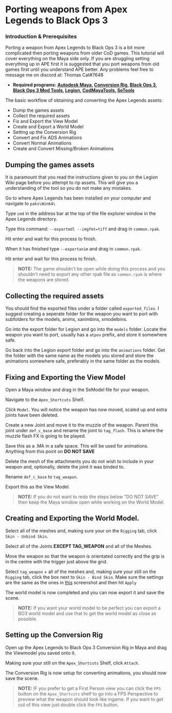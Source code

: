 # Porting weapons from Apex Legends to Black Ops 3

### Introduction & Prerequisites
Porting a weapon from Apex Legends to Black Ops 3 is a bit more complicated then porting weapons from older CoD games. This tutorial will cover everything on the Maya side only. If you are struggling setting everything up in APE first it is suggested that you port weapons from old games first until you understand APE better. Any problems feel free to message me on discord at: Thomas Cat#7648
- **Required programs: [Autodesk Maya](http://www.autodesk.com/products/maya/overview), [Conversion Rig](https://modme.co/index.php?view=topic&tid=2860), [Black Ops 3](http://store.steampowered.com/app/311210/), [Black Ops 3 Mod Tools](http://steamcommunity.com/app/455130), [Legion](https://wiki.modme.co/wiki/apps/Legion.html), [CodMayaTools](https://github.com/LunaRyuko/CoDMayaTools/releases), [SeTools](https://github.com/dtzxporter/SETools)**

The basic workflow of obtaining and converting the Apex Legends assets:
 - Dump the games assets
 - Collect the required assets
 - Fix and Export the View Model
 - Create and Export a World Model
 - Setting up the Conversion Rig
 - Convert and Fix ADS Animations
 - Convert Normal Animations
 - Create and Convert Missing/Broken Animations

## Dumping the games assets
It is paramount that you read the instructions given to you on the Legion Wiki page before you attempt to rip assets. This will give you a understanding of the tool so you do not make any mistakes.

Go to where Apex Legends has been installed on your computer and navigate to `paks\Win64\`

Type `cmd` in the address bar at the top of the file explorer window in the Apex Legends directory.

Type this command: `--exportmdl --imgfmt=tiff` and drag in `common.rpak`.

Hit enter and wait for this process to finish.

When it has finished type `--exportanim` and drag in `common.rpak`.

Hit enter and wait for this process to finish.

> **NOTE:** The game shouldn't be open while doing this process and you shouldn't need to export any other rpak file as `common.rpak` is where the weapons are stored.

## Collecting the required assets
You should find the exported files under a folder called `exported_files`. I suggest creating a seperate folder for the weapon you want to port with subfolders for the models, anims, xanimbins, xmodelbins.

Go into the export folder for Legion and go into the `models` folder. Locate the weapon you want to port, usually has a `atpov` prefix, and store it somewhere safe.

Go back into the Legion export folder and go into the `animations` folder. Get the folder with the same name as the models you stored and store the animations somewhere safe, preferably in the same folder as the models.

## Fixing and Exporting the View Model

Open a Maya window and drag in the SeModel file for your weapon.

Navigate to the `Apex_Shortcuts` Shelf.

Click `Model`. You will notice the weapon has now moved, scaled up and extra joints have been deleted.

Create a new Joint and move it to the muzzle of the weapon. Parent this joint under `def_c_base` and rename the joint to `tag_flash`. This is where the muzzle flash FX is going to be played.

Save this as a .MA in a safe space. This will be used for animations. Anything from this point on **DO NOT SAVE**

Delete the mesh of the attachments you do not wish to include in your weapon and, optionally, delete the joint it was binded to.

Rename `def_c_base` to `tag_weapon`.

Export this as the View Model.

> **NOTE:** If you do not want to redo the steps below "DO NOT SAVE" then keep the Maya window open while working on the World Model.

## Creating and Exporting the World Model.

Select all of the meshes and, making sure your on the `Rigging` tab, click `Skin - Unbind Skin`.

Select all of the Joints **EXCEPT TAG_WEAPON** and all of the Meshes.

Move the weapon so that the weapon is orientated correctly and the grip is in the centre with the trigger just above the grid.

Select `tag_weapon` + all of the meshes and, making sure your still on the `Rigging` tab, click the box next to `Skin - Bind Skin`. Make sure the settings are the same as the ones in [this](https://i.imgur.com/jdJ4Y2N.png) screenshot and then hit `Apply`

The world model is now completed and you can now export it and save the scene.

> **NOTE:** If you want your world model to be perfect you can export a BO3 world model and use that to get the world model as close as possible. 

## Setting up the Conversion Rig

Open up the Apex Legends to Black Ops 3 Conversion Rig in Maya and drag the Viewmodel you saved onto it.

Making sure your still on the `Apex_Shortcuts` Shelf, click `Attach`.

The Conversion Rig is now setup for converting animations, you should now save the scene.

> **NOTE:** IF you prefer to get a First Person view you can click the `FPS` button on the `Apex_Shortcuts` shelf to go into a FPS Perspective to preview what the weapon should look like ingame. If you want to get out of this view just double click the `FPS` button.
